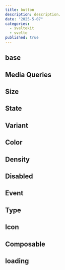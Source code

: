 ```yaml
---
title: button
description: description.
date: "2025-5-07"
categories:
  - sveltekit
  - svelte
published: true
---
```


<script>
  import { BtnBase, BtnMediaQueries, BtnSize, BtnState, BtnVariant, BtnColor, BtnDensity, BtnDisabled, BtnEvent, BtnType, BtnIcon, BtnComposable, BtnLoading } from "$lib/components/docs/index.js";
</script>

## base

<BtnBase/>

## Media Queries

<BtnMediaQueries/>

## Size

<BtnSize/>

## State

<BtnState/>

## Variant

<BtnVariant/>

## Color

<BtnColor/>

## Density

<BtnDensity/>

## Disabled

<BtnDisabled/>

## Event

<BtnEvent/>

## Type

<BtnType/>

## Icon

<BtnIcon/>

## Composable

<BtnComposable/>

## loading

<BtnLoading/>
